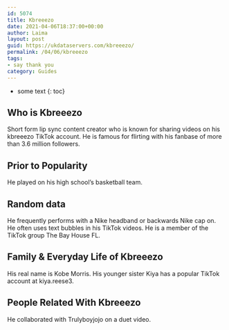 ```yaml
---
id: 5074
title: Kbreeezo
date: 2021-04-06T18:37:00+00:00
author: Laima
layout: post
guid: https://ukdataservers.com/kbreeezo/
permalink: /04/06/kbreeezo
tags:
- say thank you
category: Guides
---
```


* some text
{: toc}


## Who is Kbreeezo
                  
                  
                  
Short form lip sync content creator who is known for sharing videos on his kbreeezo TikTok account. He is famous for flirting with his fanbase of more than 3.6 million followers.
                  
              
            
              
            
                
                
                
## Prior to Popularity
                  
                  
                  
He played on his high school&#8217;s basketball team.
                  
              
            
              
            
                
                
                
## Random data
                  
                  
                  
He frequently performs with a Nike headband or backwards Nike cap on. He often uses text bubbles in his TikTok videos. He is a member of the TikTok group The Bay House FL.
                  
              
            
              
            
                
                
                
## Family & Everyday Life of Kbreeezo
                  
                  
                  
His real name is Kobe Morris. His younger sister Kiya has a popular TikTok account at kiya.reese3. 
                  
              
            
              
            
                
                
                
## People Related With Kbreeezo
                  
                  
                  
He collaborated with Trulyboyjojo on a duet video. 
                  
              
            
              
            
                
              
            
              
              
            
            
              
            
          
          
          